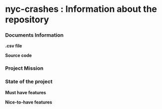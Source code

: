 # nyc-crashes : Information about the repository #

### Documents Information ###

**.csv file**

**Source code**

### Project Mission ###

### State of the project ###

**Must have features** 

**Nice-to-have features**
